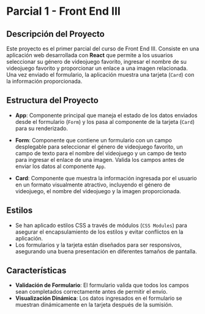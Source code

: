 # Parcial 1 - Front End III

## Descripción del Proyecto

Este proyecto es el primer parcial del curso de Front End III. Consiste en una aplicación web desarrollada con **React** que permite a los usuarios seleccionar su género de videojuego favorito, ingresar el nombre de su videojuego favorito y proporcionar un enlace a una imagen relacionada. Una vez enviado el formulario, la aplicación muestra una tarjeta (`Card`) con la información proporcionada.

## Estructura del Proyecto

- **App**: Componente principal que maneja el estado de los datos enviados desde el formulario (`Form`) y los pasa al componente de la tarjeta (`Card`) para su renderizado.
  
- **Form**: Componente que contiene un formulario con un campo desplegable para seleccionar el género de videojuego favorito, un campo de texto para el nombre del videojuego y un campo de texto para ingresar el enlace de una imagen. Valida los campos antes de enviar los datos al componente `App`.

- **Card**: Componente que muestra la información ingresada por el usuario en un formato visualmente atractivo, incluyendo el género de videojuego, el nombre del videojuego y la imagen proporcionada.

## Estilos

- Se han aplicado estilos CSS a través de módulos (`CSS Modules`) para asegurar el encapsulamiento de los estilos y evitar conflictos en la aplicación.
- Los formularios y la tarjeta están diseñados para ser responsivos, asegurando una buena presentación en diferentes tamaños de pantalla.

## Características

- **Validación de Formulario**: El formulario valida que todos los campos sean completados correctamente antes de permitir el envío.
- **Visualización Dinámica**: Los datos ingresados en el formulario se muestran dinámicamente en la tarjeta después de la sumisión.
